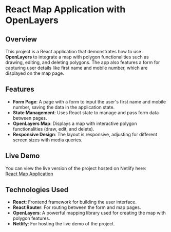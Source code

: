 # React Map Application with OpenLayers

## Overview

This project is a React application that demonstrates how to use **OpenLayers** to integrate a map with polygon functionalities such as drawing, editing, and deleting polygons. The app also features a form for capturing user details like first name and mobile number, which are displayed on the map page.

## Features

- **Form Page**: A page with a form to input the user's first name and mobile number, saving the data in the application state.
- **State Management**: Uses React state to manage and pass form data between pages.
- **OpenLayers Map**: Displays a map with interactive polygon functionalities (draw, edit, and delete).
- **Responsive Design**: The layout is responsive, adjusting for different screen sizes with media queries.

## Live Demo

You can view the live version of the project hosted on Netlify here:  
[React Map Application](https://om-task.netlify.app)

## Technologies Used

- **React**: Frontend framework for building the user interface.
- **React Router**: For routing between the form and map pages.
- **OpenLayers**: A powerful mapping library used for creating the map with polygon features.
- **Netlify**: For hosting the live demo of the project.
